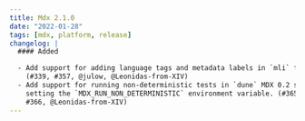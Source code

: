 ```yaml
---
title: Mdx 2.1.0
date: "2022-01-28"
tags: [mdx, platform, release]
changelog: |
  #### Added

  - Add support for adding language tags and metadata labels in `mli` files.
    (#339, #357, @julow, @Leonidas-from-XIV)
  - Add support for running non-deterministic tests in `dune` MDX 0.2 stanza by
    setting the `MDX_RUN_NON_DETERMINISTIC` environment variable. (#365,
    #366, @Leonidas-from-XIV)
---
```

